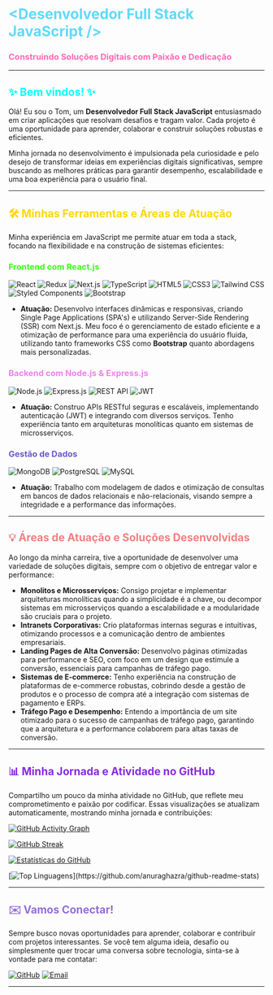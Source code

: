 # <span style="color: #61DAFB;">&lt;Desenvolvedor Full Stack JavaScript /&gt;</span>
### <span style="color: #FF69B4;">Construindo Soluções Digitais com Paixão e Dedicação</span>

---

## <span style="color: #00FFFF;">✨ Bem vindos! ✨</span>

Olá! Eu sou o Tom, um **Desenvolvedor Full Stack JavaScript** entusiasmado em criar aplicações que resolvam desafios e tragam valor. Cada projeto é uma oportunidade para aprender, colaborar e construir soluções robustas e eficientes.

Minha jornada no desenvolvimento é impulsionada pela curiosidade e pelo desejo de transformar ideias em experiências digitais significativas, sempre buscando as melhores práticas para garantir desempenho, escalabilidade e uma boa experiência para o usuário final.

---

## <span style="color: #FFD700;">🛠️ Minhas Ferramentas e Áreas de Atuação</span>

Minha experiência em JavaScript me permite atuar em toda a stack, focando na flexibilidade e na construção de sistemas eficientes:

### <span style="color: #39FF14;">Frontend com React.js</span>

![React](https://img.shields.io/badge/-React-61DAFB?style=for-the-badge&logo=react&logoColor=white)
![Redux](https://img.shields.io/badge/-Redux-764ABC?style=for-the-badge&logo=redux&logoColor=white)
![Next.js](https://img.shields.io/badge/-Next.js-000000?style=for-the-badge&logo=next.js&logoColor=white)
![TypeScript](https://img.shields.io/badge/-TypeScript-3178C6?style=for-the-badge&logo=typescript&logoColor=white)
![HTML5](https://img.shields.io/badge/-HTML5-E34F26?style=for-the-badge&logo=html5&logoColor=white)
![CSS3](https://img.shields.io/badge/-CSS3-1572B6?style=for-the-badge&logo=css3&logoColor=white)
![Tailwind CSS](https://img.shields.io/badge/-Tailwind_CSS-38B2AC?style=for-the-badge&logo=tailwind-css&logoColor=white)
![Styled Components](https://img.shields.io/badge/-Styled_Components-DB7093?style=for-the-badge&logo=styled-components&logoColor=white)
![Bootstrap](https://img.shields.io/badge/-Bootstrap-7952B3?style=for-the-badge&logo=bootstrap&logoColor=white)

* **Atuação:** Desenvolvo interfaces dinâmicas e responsivas, criando Single Page Applications (SPA's) e utilizando Server-Side Rendering (SSR) com Next.js. Meu foco é o gerenciamento de estado eficiente e a otimização de performance para uma experiência do usuário fluida, utilizando tanto frameworks CSS como **Bootstrap** quanto abordagens mais personalizadas.

### <span style="color: #EE82EE;">Backend com Node.js & Express.js</span>

![Node.js](https://img.shields.io/badge/-Node.js-339933?style=for-the-badge&logo=node.js&logoColor=white)
![Express.js](https://img.shields.io/badge/-Express.js-000000?style=for-the-badge&logo=express&logoColor=white)
![REST API](https://img.shields.io/badge/-REST_API-00599C?style=for-the-badge&logo=rest&logoColor=white)
![JWT](https://img.shields.io/badge/-JWT-000000?style=for-the-badge&logo=json-web-tokens&logoColor=white)

* **Atuação:** Construo APIs RESTful seguras e escaláveis, implementando autenticação (JWT) e integrando com diversos serviços. Tenho experiência tanto em arquiteturas monolíticas quanto em sistemas de microsserviços.

### <span style="color: #6A5ACD;">Gestão de Dados</span>

![MongoDB](https://img.shields.io/badge/-MongoDB-47A248?style=for-the-badge&logo=mongodb&logoColor=white)
![PostgreSQL](https://img.shields.io/badge/-PostgreSQL-316192?style=for-the-badge&logo=postgresql&logoColor=white)
![MySQL](https://img.shields.io/badge/-MySQL-4479A1?style=for-the-badge&logo=mysql&logoColor=white)

* **Atuação:** Trabalho com modelagem de dados e otimização de consultas em bancos de dados relacionais e não-relacionais, visando sempre a integridade e a performance das informações.

---

## <span style="color: #F08080;">💡 Áreas de Atuação e Soluções Desenvolvidas</span>

Ao longo da minha carreira, tive a oportunidade de desenvolver uma variedade de soluções digitais, sempre com o objetivo de entregar valor e performance:

* **Monolitos e Microsserviços:** Consigo projetar e implementar arquiteturas monolíticas quando a simplicidade é a chave, ou decompor sistemas em microsserviços quando a escalabilidade e a modularidade são cruciais para o projeto.
* **Intranets Corporativas:** Crio plataformas internas seguras e intuitivas, otimizando processos e a comunicação dentro de ambientes empresariais.
* **Landing Pages de Alta Conversão:** Desenvolvo páginas otimizadas para performance e SEO, com foco em um design que estimule a conversão, essenciais para campanhas de tráfego pago.
* **Sistemas de E-commerce:** Tenho experiência na construção de plataformas de e-commerce robustas, cobrindo desde a gestão de produtos e o processo de compra até a integração com sistemas de pagamento e ERPs.
* **Tráfego Pago e Desempenho:** Entendo a importância de um site otimizado para o sucesso de campanhas de tráfego pago, garantindo que a arquitetura e a performance colaborem para altas taxas de conversão.

---

## <span style="color: #8A2BE2;">📊 Minha Jornada e Atividade no GitHub</span>

Compartilho um pouco da minha atividade no GitHub, que reflete meu comprometimento e paixão por codificar. Essas visualizações se atualizam automaticamente, mostrando minha jornada e contribuições:

[![GitHub Activity Graph](https://github-readme-activity-graph.vercel.app/graph?username=ThatsTom&theme=react&hide_border=true)](https://github.com/ashishdotme/github-readme-activity-graph)

[![GitHub Streak](https://github-profile-streak-stats.herokuapp.com/?user=ThatsTom&theme=radical&hide_border=true)](https://git.io/streak-stats)

[![Estatísticas do GitHub](https://github-readme-stats.vercel.app/api?username=ThatsTom&show_icons=true&theme=dark&hide_border=true&card_width=490&custom_title=Minhas%20Estatísticas%20GitHub)](https://github.com/anuraghazra/github-readme-stats)

[![Top Linguagens](https://github-readme-stats.vercel.app/api/top-langs/?username=ThatsTom&layout=compact&theme=synthwave&hide_border=true&card_width=490&custom_title=Top%20Linguagens%20(%20JavaScript%20&%20Mais!))](https://github.com/anuraghazra/github-readme-stats)

---

## <span style="color: #9370DB;">✉️ Vamos Conectar!</span>

Sempre busco novas oportunidades para aprender, colaborar e contribuir com projetos interessantes. Se você tem alguma ideia, desafio ou simplesmente quer trocar uma conversa sobre tecnologia, sinta-se à vontade para me contatar:

[![GitHub](https://img.shields.io/badge/GitHub-100000?style=for-the-badge&logo=github&logoColor=white)](https://github.com/ThatsTom)
[![Email](https://img.shields.io/badge/Email-D14836?style=for-the-badge&logo=gmail&logoColor=white)](mailto:thomas_holanda@yahoo.com.br)

---
